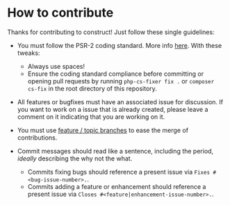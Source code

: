 # How to contribute

Thanks for contributing to construct! Just follow these single guidelines:
- You must follow the PSR-2 coding standard. More info [here](https://github.com/php-fig/fig-standards/blob/master/accepted/PSR-2-coding-style-guide.md). With these tweaks:
    - Always use spaces!
    - Ensure the coding standard compliance before committing or opening pull requests by running `php-cs-fixer fix .` or `composer cs-fix` in the root directory of this repository.

- All features or bugfixes must have an associated issue for discussion. If you want to work on a issue that is already created, please leave a comment on it indicating that you are working on it.

- You must use [feature / topic branches](https://git-scm.com/book/en/v2/Git-Branching-Branching-Workflows) to ease the merge of contributions.

- Commit messages should read like a sentence, including the period, _ideally_ describing the why not the what.
    - Commits fixing bugs should reference a present issue via `Fixes #<bug-issue-number>.`.
    - Commits adding a feature or enhancement should reference a present issue via `Closes #<feature|enhancement-issue-number>.`.
